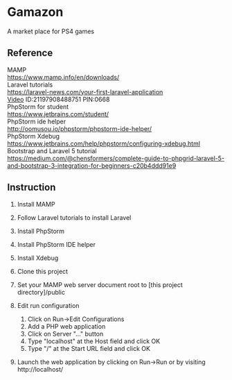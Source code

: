 # Gamazon
A market place for PS4 games

Reference
------
MAMP  
https://www.mamp.info/en/downloads/  
Laravel tutorials  
https://laravel-news.com/your-first-laravel-application    
[Video](https://www.lynda.com/Laravel-tutorials/Learning-Laravel-4/166513-2.html?org=sjlibrary.org) ID:21197908488751 PIN:0668    
PhpStorm for student  
https://www.jetbrains.com/student/  
PhpStorm ide helper  
http://oomusou.io/phpstorm/phpstorm-ide-helper/  
PhpStorm Xdebug  
https://www.jetbrains.com/help/phpstorm/configuring-xdebug.html  
Bootstrap and Laravel 5 tutorial  
https://medium.com/@chensformers/complete-guide-to-phpgrid-laravel-5-and-bootstrap-3-integration-for-beginners-c20b4ddd91e9  

Instruction
------
1. Install MAMP
2. Follow Laravel tutorials to install Laravel
3. Install PhpStorm
4. Install PhpStorm IDE helper
5. Install Xdebug
6. Clone this project
7. Set your MAMP web server document root to [this project directory]/public

8. Edit run configuration
    1. Click on Run->Edit Configurations
    2. Add a PHP web application
    3. Click on Server "..." button
    4. Type "localhost" at the Host field and click OK
    5. Type "/" at the Start URL field and click OK

9. Launch the web application by clicking on Run->Run or by visiting http://localhost/
